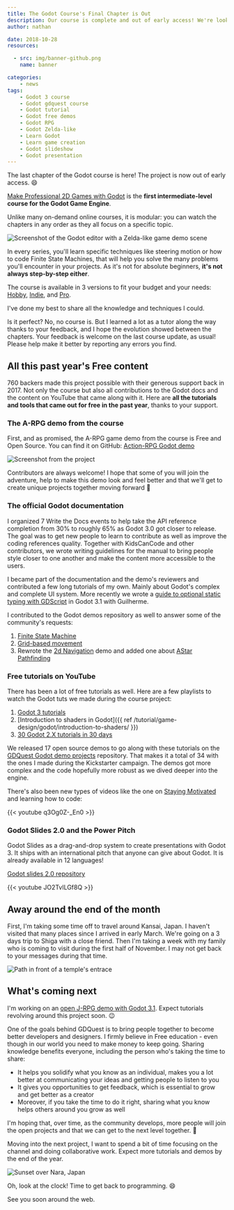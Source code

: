 ```yaml
---
title: The Godot Course's Final Chapter is Out
description: Our course is complete and out of early access! We're looking back at a year of free tutorials and open source contributions.
author: nathan

date: 2018-10-28
resources:

  - src: img/banner-github.png
    name: banner

categories:
    - news
tags:
    - Godot 3 course
    - Godot gdquest course
    - Godot tutorial
    - Godot free demos
    - Godot RPG
    - Godot Zelda-like
    - Learn Godot
    - Learn game creation
    - Godot slideshow
    - Godot presentation
---
```


The last chapter of the Godot course is here! The project is now out of early access. 😄

[Make Professional 2D Games with Godot](https://gumroad.com/l/godot-tutorial-make-professional-2d-games) is the **first intermediate-level course for the Godot Game Engine**.

Unlike many on-demand online courses, it is modular: you can watch the chapters in any order as they all focus on a specific topic.

![Screenshot of the Godot editor with a Zelda-like game demo scene](./img/course-project-screenshot.png)

In every series, you'll learn specific techniques like steering motion or how to code Finite State Machines, that will help you solve the many problems you'll encounter in your projects. As it's not for absolute beginners, **it's not always step-by-step either**.

The course is available in 3 versions to fit your budget and your needs: [Hobby](https://gumroad.com/l/vmPA), [Indie](https://gumroad.com/l/XEULZ), and [Pro](https://gumroad.com/l/godot-tutorial-make-professional-2d-games).

I've done my best to share all the knowledge and techniques I could.

Is it perfect? No, no course is. But I learned a lot as a tutor along the way thanks to your feedback, and I hope the evolution showed between the chapters. Your feedback is welcome on the last course update, as usual! Please help make it better by reporting any errors you find.

## All this past year's Free content

760 backers made this project possible with their generous support back in 2017. Not only the course but also all contributions to the Godot docs and the content on YouTube that came along with it. Here are **all the tutorials and tools that came out for free in the past year**, thanks to your support.

### The A-RPG demo from the course

First, and as promised, the A-RPG game demo from the course is Free and Open Source. You can find it on GitHub: [Action-RPG Godot demo](https://github.com/GDQuest/make-pro-2d-games-with-godot/)

![Screenshot from the project](./img/boss-encounter-screenshot.jpg)

Contributors are always welcome! I hope that some of you will join the adventure, help to make this demo look and feel better and that we'll get to create unique projects together moving forward 🙂

### The official Godot documentation ###

I organized 7 Write the Docs events to help take the API reference completion from 30% to roughly 65% as Godot 3.0 got closer to release. The goal was to get new people to learn to contribute as well as improve the coding references quality. Together with KidsCanCode and other contributors, we wrote writing guidelines for the manual to bring people style closer to one another and make the content more accessible to the users.

I became part of the documentation and the demo's reviewers and contributed a few long tutorials of my own. Mainly about Godot's complex and complete UI system. More recently we wrote a [guide to optional static typing with GDScript](http://docs.godotengine.org/en/latest/getting_started/scripting/gdscript/static_typing.html) in Godot 3.1 with Guilherme.

I contributed to the Godot demos repository as well to answer some of the community's requests:

1. [Finite State Machine](https://github.com/godotengine/godot-demo-projects/tree/master/2d/finite_state_machine)
1. [Grid-based movement](https://github.com/godotengine/godot-demo-projects/tree/master/2d/grid_based_movement)
1. Rewrote the [2d Navigation](https://github.com/godotengine/godot-demo-projects/tree/master/2d/navigation) demo and added one about [AStar Pathfinding](https://github.com/godotengine/godot-demo-projects/tree/master/2d/navigation_astar)

### Free tutorials on YouTube ###

There has been a lot of free tutorials as well. Here are a few playlists to watch the Godot tuts we made during the course project:

1. [Godot 3 tutorials](https://www.youtube.com/watch?v=bS-tX2HopW0&list=PLhqJJNjsQ7KF0o0ke_CA2QlqK8BxQNSFS)
1. [Introduction to shaders in Godot]({{ ref /tutorial/game-design/godot/introduction-to-shaders/ }})
1. [30 Godot 2.X tutorials in 30 days](https://www.youtube.com/watch?v=eHtIcbrii2Y&list=PLhqJJNjsQ7KEr_YlibZ3SBuzfw9xwGduK)

We released 17 open source demos to go along with these tutorials on the [GDQuest Godot demo projects](https://github.com/GDQuest/Godot-engine-tutorial-demos) repository. That makes it a total of 34 with the ones I made during the Kickstarter campaign. The demos got more complex and the code hopefully more robust as we dived deeper into the engine.

There's also been new types of videos like the one on [Staying Motivated](https://www.youtube.com/watch?v=JCuRcO_OH3A) and learning how to code:

{{< youtube q3Og0Z-_En0 >}}

### Godot Slides 2.0 and the Power Pitch ###

Godot Slides as a drag-and-drop system to create presentations with Godot 3. It ships with an international pitch that anyone can give about Godot. It is already available in 12 languages!

[Godot slides 2.0 repository](https://github.com/GDQuest/godot-slides)

{{< youtube JO2TvlLGf8Q >}}

## Away around the end of the month ##

First, I'm taking some time off to travel around Kansai, Japan. I haven't visited that many places since I arrived in early March. We're going on a 3 days trip to Shiga with a close friend. Then I'm taking a week with my family who is coming to visit during the first half of November. I may not get back to your messages during that time.

![Path in front of a temple's entrace](./img/temple-path.jpg)

## What's coming next ##

I'm working on an [open J-RPG demo with Godot 3.1](https://github.com/GDQuest/godot-turn-based-rpg/). Expect tutorials revolving around this project soon. 😉

One of the goals behind GDQuest is to bring people together to become better developers and designers. I firmly believe in Free education - even though in our world you need to make money to keep going. Sharing knowledge benefits everyone, including the person who's taking the time to share:

- It helps you solidify what you know as an individual, makes you a lot better at communicating your ideas and getting people to listen to you
- It gives you opportunities to get feedback, which is essential to grow and get better as a creator
- Moreover, if you take the time to do it right, sharing what you know helps others around you grow as well

I'm hoping that, over time, as the community develops, more people will join the open projects and that we can get to the next level together. 🐣

Moving into the next project, I want to spend a bit of time focusing on the channel and doing collaborative work. Expect more tutorials and demos by the end of the year.

![Sunset over Nara, Japan](./img/sunset-wakakusa.jpg)

Oh, look at the clock! Time to get back to programming. 😄

See you soon around the web.
